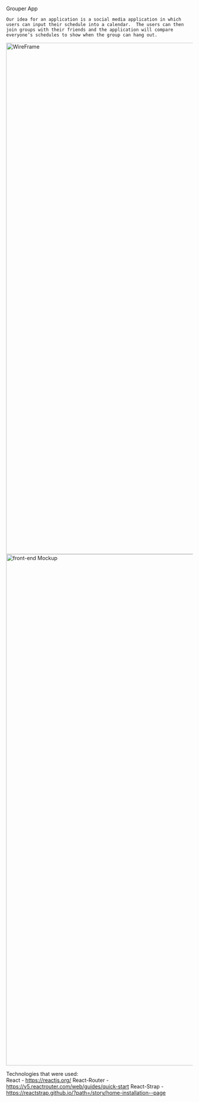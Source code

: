 Grouper App

	Our idea for an application is a social media application in which users can input their schedule into a calendar.  The users can then join groups with their friends and the application will compare everyone’s schedules to show when the group can hang out.
<img width="1381" alt="WireFrame" src="pictures/UpdatedGrouper_Wireframe.png">

<img width="1381" alt="front-end Mockup" src="pictures/grouper-frontend-mockup.jpg">

Technologies that were used:  
    React - https://reactjs.org/ 
    React-Router - https://v5.reactrouter.com/web/guides/quick-start 
    React-Strap - https://reactstrap.github.io/?path=/story/home-installation--page 